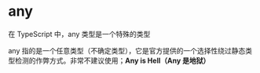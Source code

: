 # any

在 TypeScript 中，any 类型是一个特殊的类型



any 指的是一个任意类型（不确定类型），它是官方提供的一个选择性绕过静态类型检测的作弊方式。非常不建议使用；**Any is Hell（Any 是地狱）**



```tsx

```


